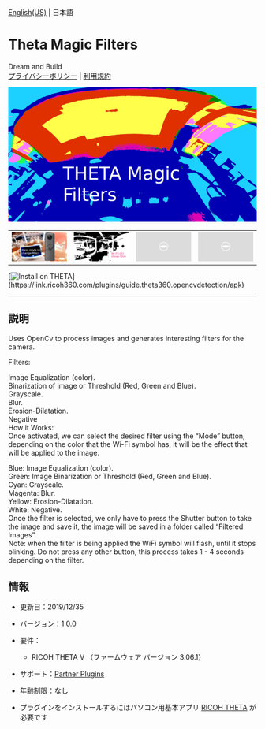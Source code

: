 [English(US)](README.md) | 日本語

# Theta Magic Filters
Dream and Build  
[プライバシーポリシー](../../README.ja.md#%E3%83%97%E3%83%A9%E3%82%A4%E3%83%90%E3%82%B7%E3%83%BC%E3%83%9D%E3%83%AA%E3%82%B7%E3%83%BC) | [利用規約](../../README.ja.md#%E5%88%A9%E7%94%A8%E8%A6%8F%E7%B4%84)

<div align="center">
 <img src="1.png">
 <table>
  <tr>
   <td><img src="2.png"></td>
   <td><img src="3.png"></td>
   <td><img src="../../resources/common/img/noimg.png"></td>
   <td><img src="../../resources/common/img/noimg.png"></td>
  </tr>
 </table>
</div>

[![Install on THETA](https://assets.ricoh360.com/image/upload/v1/front/theta/install-button.svg?)](https://link.ricoh360.com/plugins/guide.theta360.opencvdetection/apk)

***

## 説明
Uses OpenCv to process images and generates interesting filters for the camera.  
  
Filters:  
  
Image Equalization (color).  
Binarization of image or Threshold (Red, Green and Blue).  
Grayscale.  
Blur.  
Erosion-Dilatation.  
Negative  
How it Works:  
Once activated, we can select the desired filter using the “Mode” button, depending on the color that the Wi-Fi symbol has, it will be the effect that will be applied to the image.  
  
Blue: Image Equalization (color).  
Green: Image Binarization or Threshold (Red, Green and Blue).  
Cyan: Grayscale.  
Magenta: Blur.  
Yellow: Erosion-Dilatation.  
White: Negative.  
Once the filter is selected, we only have to press the Shutter button to take the image and save it, the image will be saved in a folder called “Filtered Images”.  
Note: when the filter is being applied the WiFi symbol will flash, until it stops blinking. Do not press any other button, this process takes 1 - 4 seconds depending on the filter.  
  
  
## 情報
  * 更新日：2019/12/35
  * バージョン：1.0.0
  * 要件：
    * RICOH THETA V （ファームウェア バージョン 3.06.1）
  * サポート：[Partner Plugins](https://community.theta360.guide/t/theta-magic-filters-by-edoliver-victor-altamirano/4661)
  * 年齢制限：なし

* プラグインをインストールするにはパソコン用基本アプリ [RICOH THETA](https://theta360.com/ja/about/application/pc.html#app-detail-01) が必要です
